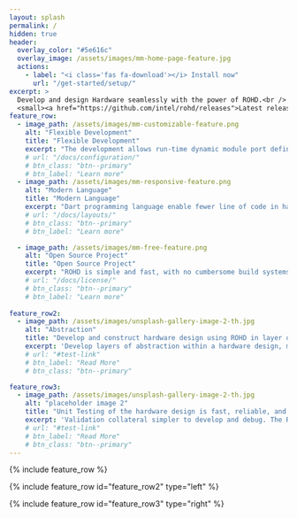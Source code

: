 ```yaml
---
layout: splash
permalink: /
hidden: true
header:
  overlay_color: "#5e616c"
  overlay_image: /assets/images/mm-home-page-feature.jpg
  actions:
    - label: "<i class='fas fa-download'></i> Install now"
      url: "/get-started/setup/"
excerpt: >
  Develop and design Hardware seamlessly with the power of ROHD.<br />
  <small><a href="https://github.com/intel/rohd/releases">Latest release v0.4.0</a></small>
feature_row:
  - image_path: /assets/images/mm-customizable-feature.png
    alt: "Flexible Development"
    title: "Flexible Development"
    excerpt: "The development allows run-time dynamic module port definitions (numbers, names, widths, etc.) and internal module logic, including recursive module contents. Conversion of modules to equivalent, human-readable, structurally similar SystemVerilog for integration or downstream tool consumption"
    # url: "/docs/configuration/"
    # btn_class: "btn--primary"
    # btn_label: "Learn more"
  - image_path: /assets/images/mm-responsive-feature.png
    alt: "Modern Language"
    title: "Modern Language"
    excerpt: "Dart programming language enable fewer line of code in hardware design and verification. Modern IDE like VSCode also provides excellent static analysis, autocomplete, debugger, git, lint and etc which enables quality development."
    # url: "/docs/layouts/"
    # btn_class: "btn--primary"
    # btn_label: "Learn more"

  - image_path: /assets/images/mm-free-feature.png
    alt: "Open Source Project"
    title: "Open Source Project"
    excerpt: "ROHD is simple and fast, with no cumbersome build systems or EDA vendor tools. Open source community is established, allowing developers to contribute or extend the framework while obtaining assistance from the community world wide."
    # url: "/docs/license/"
    # btn_class: "btn--primary"
    # btn_label: "Learn more"
      
feature_row2:
  - image_path: /assets/images/unsplash-gallery-image-2-th.jpg
    alt: "Abstraction"
    title: "Develop and construct hardware design using ROHD in layer of abstraction"
    excerpt: 'Develop layers of abstraction within a hardware design, making it more flexible and powerful. Easy IP integration and interfaces; using an IP is as easy as an import. Reduces tedious, redundant, and error prone aspects of integration.'
    # url: "#test-link"
    # btn_label: "Read More"
    # btn_class: "btn--primary"    

feature_row3:
  - image_path: /assets/images/unsplash-gallery-image-2-th.jpg
    alt: "placeholder image 2"
    title: "Unit Testing of the hardware design is fast, reliable, and easy to implement"
    excerpt: 'Validation collateral simpler to develop and debug. The ROHD Verification Framework helps build well-structured testbenches which provides excellent, simple, and fast unit-testing.'
    # url: "#test-link"
    # btn_label: "Read More"
    # btn_class: "btn--primary"
---
```


{% include feature_row %}

{% include feature_row id="feature_row2" type="left" %}

{% include feature_row id="feature_row3" type="right" %}
